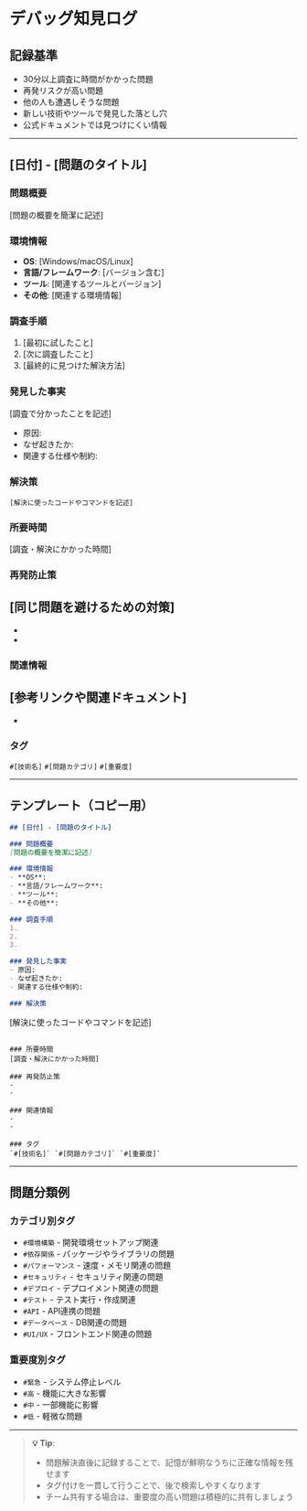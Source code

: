 # デバッグ知見ログ

## 記録基準
- 30分以上調査に時間がかかった問題
- 再発リスクが高い問題
- 他の人も遭遇しそうな問題
- 新しい技術やツールで発見した落とし穴
- 公式ドキュメントでは見つけにくい情報

---

## [日付] - [問題のタイトル]

### 問題概要
[問題の概要を簡潔に記述]

### 環境情報
- **OS**: [Windows/macOS/Linux]
- **言語/フレームワーク**: [バージョン含む]
- **ツール**: [関連するツールとバージョン]
- **その他**: [関連する環境情報]

### 調査手順
1. [最初に試したこと]
2. [次に調査したこと]
3. [最終的に見つけた解決方法]

### 発見した事実
[調査で分かったことを記述]
- 原因: 
- なぜ起きたか: 
- 関連する仕様や制約: 

### 解決策
```
[解決に使ったコードやコマンドを記述]
```

### 所要時間
[調査・解決にかかった時間]

### 再発防止策
[同じ問題を避けるための対策]
- 
- 
- 

### 関連情報
[参考リンクや関連ドキュメント]
- 
- 

### タグ
`#[技術名]` `#[問題カテゴリ]` `#[重要度]`

---

## テンプレート（コピー用）

```markdown
## [日付] - [問題のタイトル]

### 問題概要
[問題の概要を簡潔に記述]

### 環境情報
- **OS**: 
- **言語/フレームワーク**: 
- **ツール**: 
- **その他**: 

### 調査手順
1. 
2. 
3. 

### 発見した事実
- 原因: 
- なぜ起きたか: 
- 関連する仕様や制約: 

### 解決策
```
[解決に使ったコードやコマンドを記述]
```

### 所要時間
[調査・解決にかかった時間]

### 再発防止策
- 
- 

### 関連情報
- 
- 

### タグ
`#[技術名]` `#[問題カテゴリ]` `#[重要度]`
```

---

## 問題分類例

### カテゴリ別タグ
- `#環境構築` - 開発環境セットアップ関連
- `#依存関係` - パッケージやライブラリの問題
- `#パフォーマンス` - 速度・メモリ関連の問題
- `#セキュリティ` - セキュリティ関連の問題
- `#デプロイ` - デプロイメント関連の問題
- `#テスト` - テスト実行・作成関連
- `#API` - API連携の問題
- `#データベース` - DB関連の問題
- `#UI/UX` - フロントエンド関連の問題

### 重要度別タグ
- `#緊急` - システム停止レベル
- `#高` - 機能に大きな影響
- `#中` - 一部機能に影響
- `#低` - 軽微な問題

---

> **💡 Tip**: 
> - 問題解決直後に記録することで、記憶が鮮明なうちに正確な情報を残せます
> - タグ付けを一貫して行うことで、後で検索しやすくなります
> - チーム共有する場合は、重要度の高い問題は積極的に共有しましょう 